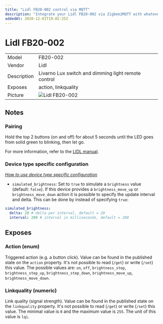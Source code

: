 ```yaml
---
title: "Lidl FB20-002 control via MQTT"
description: "Integrate your Lidl FB20-002 via Zigbee2MQTT with whatever smart home infrastructure you are using without the vendors bridge or gateway."
addedAt: 2020-12-01T19:02:25Z
---
```


<!-- !!!! -->
<!-- ATTENTION: This file is auto-generated through docgen! -->
<!-- You can only edit the "## Notes"-Section. -->
<!-- !!!! -->

# Lidl FB20-002

|     |     |
|-----|-----|
| Model | FB20-002  |
| Vendor  | Lidl  |
| Description | Livarno Lux switch and dimming light remote control |
| Exposes | action, linkquality |
| Picture | ![Lidl FB20-002](https://psi-4ward.github.io/zigbee2mqtt.io/images/devices/FB20-002.jpg) |


## Notes


### Pairing

Hold the top 2 buttons (on and off) for about 5 seconds until the LED goes from solid green to blinking, then let go.

For more information, refer to the [LIDL manual](https://www.lidl-service.com/static/5027306530/334437_Zigbee_OS_DE_EN%20_FR_NL_PL_CS_SK.PDF).

### Device type specific configuration
*[How to use device type specific configuration](../guide/configuration/devices-groups.md#specific-device-options)*

* `simulated_brightness`: Set to `true` to simulate a `brightness` value (default: `false`).
If this device provides a `brightness_move_up` or `brightness_move_down` action it is possible to specify the update
interval and delta. This can be done by instead of specifying `true`:

```yaml
simulated_brightness:
  delta: 20 # delta per interval, default = 20
  interval: 200 # interval in milliseconds, default = 200
```



## Exposes

### Action (enum)
Triggered action (e.g. a button click).
Value can be found in the published state on the `action` property.
It's not possible to read (`/get`) or write (`/set`) this value.
The possible values are: `on`, `off`, `brightness_stop`, `brightness_step_up`, `brightness_step_down`, `brightness_move_up`, `brightness_move_down`.

### Linkquality (numeric)
Link quality (signal strength).
Value can be found in the published state on the `linkquality` property.
It's not possible to read (`/get`) or write (`/set`) this value.
The minimal value is `0` and the maximum value is `255`.
The unit of this value is `lqi`.

